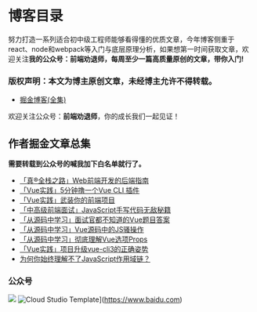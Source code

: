 # 博客目录
努力打造一系列适合初中级工程师能够看得懂的优质文章，今年博客侧重于react、node和webpack等入门与底层原理分析，如果想第一时间获取文章，欢迎关注**我的公众号：前端劝退师，每周至少一篇高质量原创的文章，带你入门!**  

### 版权声明：本文为博主原创文章，未经博主允许不得转载。

- [掘金博客(全集)](https://juejin.im/user/57bd1bdfd342d3006bf76a52)

  


 欢迎关注公众号：**前端劝退师**，你的成长我们一起见证！	

## 作者掘金文章总集

**需要转载到公众号的喊我加下白名单就行了。**
* [「真®全栈之路」Web前端开发的后端指南](https://juejin.im/post/5cc02aacf265da039e1ff3fa)
* [「Vue实践」5分钟撸一个Vue CLI 插件](https://juejin.im/post/5cb59c4bf265da03a743e979)
* [「Vue实践」武装你的前端项目](https://juejin.im/post/5cab64ce5188251b19486041)
* [「中高级前端面试」JavaScript手写代码无敌秘籍](https://juejin.im/post/5c9c3989e51d454e3a3902b6)
* [「从源码中学习」面试官都不知道的Vue题目答案](https://juejin.im/post/5c959f74f265da610c068fa8)
* [「从源码中学习」Vue源码中的JS骚操作](https://juejin.im/post/5c73554cf265da2de33f2a32)
* [「从源码中学习」彻底理解Vue选项Props](https://juejin.im/post/5c88e669f265da2d8f47792a)
* [「Vue实践」项目升级vue-cli3的正确姿势](https://juejin.im/post/5c4a83e36fb9a049b13e91ba)
* [为何你始终理解不了JavaScript作用域链？](https://juejin.im/editor/posts/5c8efeb1e51d45614372addd)
### 公众号

![](https://user-gold-cdn.xitu.io/2019/8/5/16c5faffbefaea2e?w=2006&h=1014&f=png&s=672314)
![Cloud Studio Template](https://cs-res.codehub.cn/common/assets/icon-badge.svg)](https://www.baidu.com)

